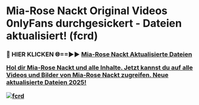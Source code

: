# Mia-Rose Nackt Original Videos 0nlyFans durchgesickert - Dateien aktualisiert! (fcrd)

<h3>🔴 HIER KLICKEN 🌐==►► <a href="https://tinyurl.com/h6vf6nb8" rel="nofollow">Mia-Rose Nackt Aktualisierte Dateien

Hol dir Mia-Rose Nackt und alle Inhalte. Jetzt kannst du auf alle Videos und Bilder von Mia-Rose Nackt zugreifen. Neue aktualisierte Dateien 2025!

[![fcrd](https://i.imgur.com/sD4kR3V.gif)](https://tinyurl.com/h6vf6nb8)
